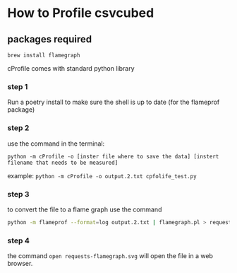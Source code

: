 # How to Profile csvcubed

## packages required

```
brew install flamegraph
```
cProfile comes with standard python library

### step 1

Run a poetry install to make sure the shell is up to date (for the flameprof package) 

### step 2

use the command in the terminal:

```
python -m cProfile -o [inster file where to save the data] [instert filename that needs to be measured]
```
example: `python -m cProfile -o output.2.txt cpfolife_test.py`

### step 3

to convert the file to a flame graph use the command 

```bash
python -m flameprof --format=log output.2.txt | flamegraph.pl > requests-flamegraph.svg 
```

### step 4

the command `open requests-flamegraph.svg`  will open the file in a web browser.


